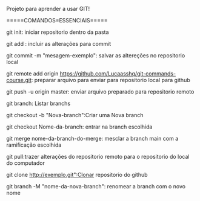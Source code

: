 Projeto para aprender a usar GIT!

=====COMANDOS=ESSENCIAIS===== 

git init: iniciar repositorio dentro da pasta

git add <nome-arquivo>: incluir as alterações para commit

git commit -m "mesagem-exemplo": salvar as altereções no repositorio local

git remote add origin https://github.com/Lucaasshq/git-commands-course.git: preparar arquivo para enviar para repositorio local para github

git push -u origin master: enviar arquivo preparado para repositorio remoto

git branch: Listar branchs

git checkout -b "Nova-branch":Criar uma Nova branch

git checkout Nome-da-branch: entrar na branch escolhida

git merge nome-da-branch-do-merge: mesclar a branch main com a ramificação escolhida

git pull:trazer alterações do repositorio remoto para o repositorio do local do computador

git clone http://exemplo.git":Clonar repositorio do github

git branch -M "nome-da-nova-branch": renomear a branch com o novo nome 
